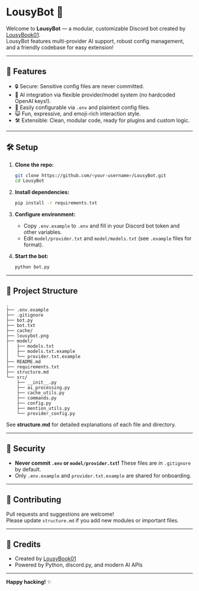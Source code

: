 # LousyBot 🤖

Welcome to **LousyBot** — a modular, customizable Discord bot created by [LousyBook01](https://github.com/LousyBook-94).  
LousyBot features multi-provider AI support, robust config management, and a friendly codebase for easy extension!

---

## 🚀 Features

- 🔒 Secure: Sensitive config files are never committed.
- 🤖 AI integration via flexible provider/model system (no hardcoded OpenAI keys!).
- 📝 Easily configurable via `.env` and plaintext config files.
- 😺 Fun, expressive, and emoji-rich interaction style.
- 🛠️ Extensible: Clean, modular code, ready for plugins and custom logic.

---

## 🛠️ Setup

1. **Clone the repo:**
   ```sh
   git clone https://github.com/<your-username>/LousyBot.git
   cd LousyBot
   ```

2. **Install dependencies:**
   ```sh
   pip install -r requirements.txt
   ```

3. **Configure environment:**
   - Copy `.env.example` to `.env` and fill in your Discord bot token and other variables.
   - Edit `model/provider.txt` and `model/models.txt` (see `.example` files for format).

4. **Start the bot:**
   ```sh
   python bot.py
   ```

---

## 📁 Project Structure

```
.
├── .env.example
├── .gitignore
├── bot.py
├── bot.txt
├── cache/
├── lousybot.png
├── model/
│   ├── models.txt
│   ├── models.txt.example
│   └── provider.txt.example
├── README.md
├── requirements.txt
├── structure.md
└── src/
    ├── __init__.py
    ├── ai_processing.py
    ├── cache_utils.py
    ├── commands.py
    ├── config.py
    ├── mention_utils.py
    └── provider_config.py
```

See **structure.md** for detailed explanations of each file and directory.

---

## 🔐 Security

- **Never commit `.env` or `model/provider.txt`!** These files are in `.gitignore` by default.
- Only `.env.example` and `provider.txt.example` are shared for onboarding.

---

## 🤝 Contributing

Pull requests and suggestions are welcome!  
Please update `structure.md` if you add new modules or important files.

---

## 🙏 Credits

- Created by [LousyBook01](https://github.com/LousyBook-94)
- Powered by Python, discord.py, and modern AI APIs

---

**Happy hacking!** ✨